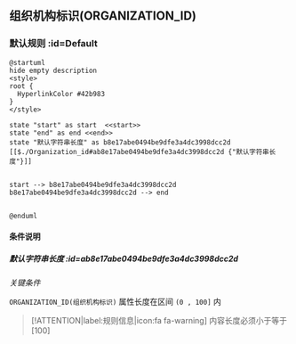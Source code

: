 ## 组织机构标识(ORGANIZATION_ID) <!-- {docsify-ignore-all} -->

   

### 默认规则 :id=Default

```plantuml
@startuml
hide empty description
<style>
root {
  HyperlinkColor #42b983
}
</style>

state "start" as start  <<start>>
state "end" as end <<end>>
state "默认字符串长度" as b8e17abe0494be9dfe3a4dc3998dcc2d [[$./Organization_id#ab8e17abe0494be9dfe3a4dc3998dcc2d {"默认字符串长度"}]]


start --> b8e17abe0494be9dfe3a4dc3998dcc2d 
b8e17abe0494be9dfe3a4dc3998dcc2d --> end 


@enduml
```

#### 条件说明

##### 默认字符串长度 :id=ab8e17abe0494be9dfe3a4dc3998dcc2d


*关键条件*


`ORGANIZATION_ID(组织机构标识)` 属性长度在区间 `(0 , 100]` 内

> [!ATTENTION|label:规则信息|icon:fa fa-warning]
> 内容长度必须小于等于[100]







